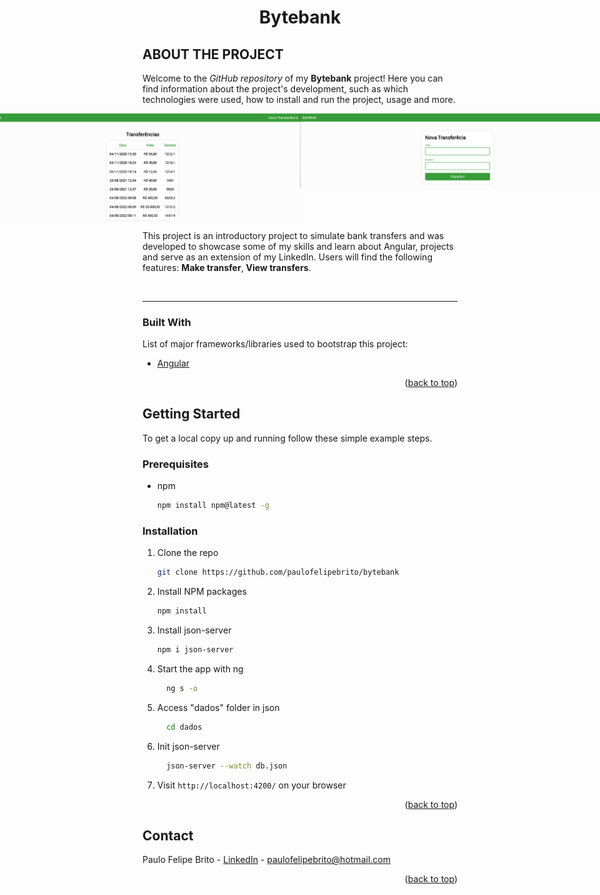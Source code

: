 <div id="top"></div>


<h1 align="center">
    Bytebank
</h1>


## ABOUT THE PROJECT

<!-- ABOUT THE PROJECT -->
Welcome to the _GitHub repository_ of my **Bytebank** project! Here you can find information about the project's development, such as which technologies were used, how to install and run the project, usage and more.

<div align="center">

<p style="display: flex; align-items: flex-start; justify-content: center;">
  <img alt="bytebank" title="#bytebank" src="./src/assets/transferByteBank.png" > 

  <img alt="bytebank" title="#bytebank" src="./src/assets/newTransferByteBank.png">

</p>
</div>

This project is an introductory project to simulate bank transfers and was developed to showcase some of my skills and learn about Angular, projects and serve as an extension of my LinkedIn. Users will find the following features: **Make transfer**, **View transfers**.

<br />

---

### Built With

List of major frameworks/libraries used to bootstrap this project:

- [Angular][angular]

<p align="right">(<a href="#top">back to top</a>)</p>


<!-- GETTING STARTED -->
## Getting Started

To get a local copy up and running follow these simple example steps.

### Prerequisites

* npm
  ```sh
  npm install npm@latest -g
  ```

### Installation

1. Clone the repo
   ```sh
   git clone https://github.com/paulofelipebrito/bytebank
   ```
2. Install NPM packages
   ```sh
   npm install
   ```
3. Install json-server
   ```sh
   npm i json-server
   ```
4. Start the app with ng
   ```sh
     ng s -o
   ```
5. Access "dados" folder in json
   ```sh
     cd dados
   ```
6. Init json-server
   ```sh
     json-server --watch db.json
   ```
   
7. Visit `http://localhost:4200/` on your browser


<p align="right">(<a href="#top">back to top</a>)</p>


<!-- CONTACT -->
## Contact

Paulo Felipe Brito - [LinkedIn](https://www.linkedin.com/in/paulofelipebrito/) - paulofelipebrito@hotmail.com

<p align="right">(<a href="#top">back to top</a>)</p>

[nodejs]: https://nodejs.org/
[angular]: https://angular.io/
[vscode]: https://code.visualstudio.com/
[vceditconfig]: https://marketplace.visualstudio.com/items?itemName=EditorConfig.EditorConfig
[license]: https://opensource.org/licenses/MIT
[vceslint]: https://marketplace.visualstudio.com/items?itemName=dbaeumer.vscode-eslint
